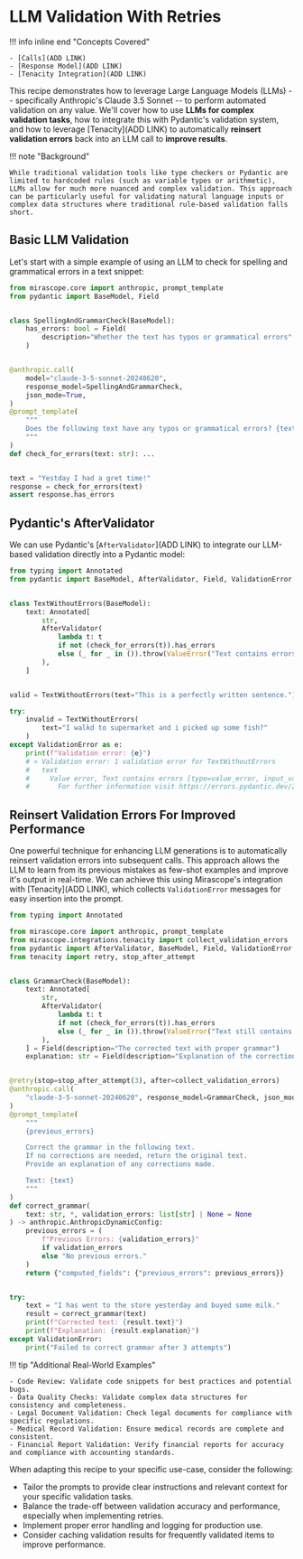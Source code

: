 # LLM Validation With Retries

!!! info inline end "Concepts Covered"

    - [Calls](ADD LINK)
    - [Response Model](ADD LINK)
    - [Tenacity Integration](ADD LINK)

This recipe demonstrates how to leverage Large Language Models (LLMs) -- specifically Anthropic's Claude 3.5 Sonnet -- to perform automated validation on any value. We'll cover how to use **LLMs for complex validation tasks**, how to integrate this with Pydantic's validation system, and how to leverage [Tenacity](ADD LINK) to automatically **reinsert validation errors** back into an LLM call to **improve results**.

!!! note "Background"

    While traditional validation tools like type checkers or Pydantic are limited to hardcoded rules (such as variable types or arithmetic), LLMs allow for much more nuanced and complex validation. This approach can be particularly useful for validating natural language inputs or complex data structures where traditional rule-based validation falls short.

## Basic LLM Validation

Let's start with a simple example of using an LLM to check for spelling and grammatical errors in a text snippet:

```python
from mirascope.core import anthropic, prompt_template
from pydantic import BaseModel, Field


class SpellingAndGrammarCheck(BaseModel):
    has_errors: bool = Field(
        description="Whether the text has typos or grammatical errors"
    )


@anthropic.call(
    model="claude-3-5-sonnet-20240620",
    response_model=SpellingAndGrammarCheck,
    json_mode=True,
)
@prompt_template(
    """
    Does the following text have any typos or grammatical errors? {text}
    """
)
def check_for_errors(text: str): ...


text = "Yestday I had a gret time!"
response = check_for_errors(text)
assert response.has_errors
```

## Pydantic's AfterValidator

We can use Pydantic's [`AfterValidator`](ADD LINK) to integrate our LLM-based validation directly into a Pydantic model:

```python
from typing import Annotated
from pydantic import BaseModel, AfterValidator, Field, ValidationError


class TextWithoutErrors(BaseModel):
    text: Annotated[
        str,
        AfterValidator(
            lambda t: t
            if not (check_for_errors(t)).has_errors
            else (_ for _ in ()).throw(ValueError("Text contains errors"))
        ),
    ]


valid = TextWithoutErrors(text="This is a perfectly written sentence.")

try:
    invalid = TextWithoutErrors(
        text="I walkd to supermarket and i picked up some fish?"
    )
except ValidationError as e:
    print(f"Validation error: {e}")
    # > Validation error: 1 validation error for TextWithoutErrors
    #   text
    #     Value error, Text contains errors [type=value_error, input_value='I walkd to supermarket a... i picked up some fish?', input_type=str]
    #       For further information visit https://errors.pydantic.dev/2.8/v/value_error
```

## Reinsert Validation Errors For Improved Performance

One powerful technique for enhancing LLM generations is to automatically reinsert validation errors into subsequent calls. This approach allows the LLM to learn from its previous mistakes as few-shot examples and improve it's output in real-time. We can achieve this using Mirascope's integration with [Tenacity](ADD LINK), which collects `ValidationError` messages for easy insertion into the prompt.

```python
from typing import Annotated

from mirascope.core import anthropic, prompt_template
from mirascope.integrations.tenacity import collect_validation_errors
from pydantic import AfterValidator, BaseModel, Field, ValidationError
from tenacity import retry, stop_after_attempt


class GrammarCheck(BaseModel):
    text: Annotated[
        str,
        AfterValidator(
            lambda t: t
            if not (check_for_errors(t)).has_errors
            else (_ for _ in ()).throw(ValueError("Text still contains errors"))
        ),
    ] = Field(description="The corrected text with proper grammar")
    explanation: str = Field(description="Explanation of the corrections made")


@retry(stop=stop_after_attempt(3), after=collect_validation_errors)
@anthropic.call(
    "claude-3-5-sonnet-20240620", response_model=GrammarCheck, json_mode=True
)
@prompt_template(
    """
    {previous_errors}

    Correct the grammar in the following text.
    If no corrections are needed, return the original text.
    Provide an explanation of any corrections made.

    Text: {text}
    """
)
def correct_grammar(
    text: str, *, validation_errors: list[str] | None = None
) -> anthropic.AnthropicDynamicConfig:
    previous_errors = (
        f"Previous Errors: {validation_errors}"
        if validation_errors
        else "No previous errors."
    )
    return {"computed_fields": {"previous_errors": previous_errors}}


try:
    text = "I has went to the store yesterday and buyed some milk."
    result = correct_grammar(text)
    print(f"Corrected text: {result.text}")
    print(f"Explanation: {result.explanation}")
except ValidationError:
    print("Failed to correct grammar after 3 attempts")
```

!!! tip "Additional Real-World Examples"

    - Code Review: Validate code snippets for best practices and potential bugs.
    - Data Quality Checks: Validate complex data structures for consistency and completeness.
    - Legal Document Validation: Check legal documents for compliance with specific regulations.
    - Medical Record Validation: Ensure medical records are complete and consistent.
    - Financial Report Validation: Verify financial reports for accuracy and compliance with accounting standards.

When adapting this recipe to your specific use-case, consider the following:

- Tailor the prompts to provide clear instructions and relevant context for your specific validation tasks.
- Balance the trade-off between validation accuracy and performance, especially when implementing retries.
- Implement proper error handling and logging for production use.
- Consider caching validation results for frequently validated items to improve performance.
